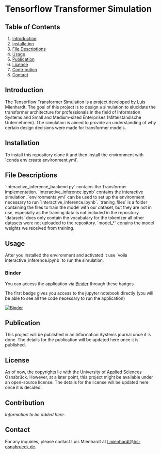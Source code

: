 # Tensorflow Transformer Simulation

## Table of Contents

1. [Introduction](#introduction)
2. [Installation](#installation)
3. [File Descriptions](#file-descriptions)
4. [Usage](#usage)
5. [Publication](#publication)
6. [License](#license)
7. [Contribution](#contribution)
8. [Contact](#contact)

## Introduction

The Tensorflow Transformer Simulation is a project developed by Luis Mienhardt. The goal of this project is to design a simulation to elucidate the transformer architecture for professionals in the field of Information Systems and Small and Medium-sized Enterprises (Mittelständische Unternehmen). The simulation is aimed to provide an understanding of why certain design decisions were made for transformer models.

## Installation

To install this repository clone it and then install the environment with ´conda env create environment.yml´.

## File Descriptions

´interactive_inference_backend.py´ contains the Transformer implementation.
´interactive_inference.ipynb´ contains the interactive simulation.
´environments.yml´ can be used to set up the environment necessary to run ´interactive_inference.ipynb´.
´traning_files´ is a folder containing the files to train the model with our dataset, but they are not in use, especially as the training data is not included in the repository.
´datasets´ does only contain the vocabulary for the tokenizer all other datasets were not uploaded to the repository.
´model_*´ conains the model weights we received from training.

## Usage

After you installed the environment and activated it use ´voila interactive_inference.ipynb´ to run the simulation.

### Binder

You can access the application via [Binder](https://mybinder.org) through these badges.

The first badge gives you access to the jupyter notebook directly (you will be able to see all the code necessary to run the application)

[![Binder](https://mybinder.org/badge_logo.svg)](https://mybinder.org/v2/gh/LangLoffelLako/TF_simulator_tensorflow/feat/reduce_complexity?labpath=interactive_inference.ipynb)

## Publication

This project will be published in an Information Systems journal once it is done. The details for the publication will be updated here once it is published.

## License

As of now, the copyrights lie with the University of Applied Sciences Osnabrück. However, at a later point, this project might be available under an open-source license. The details for the license will be updated here once it is decided.

## Contribution

*Information to be added here.*

## Contact

For any inquiries, please contact Luis Mienhardt at [l.mienhardt@hs-osnabrueck.de](l.mienhardt@hs-osnabrueck.de).
